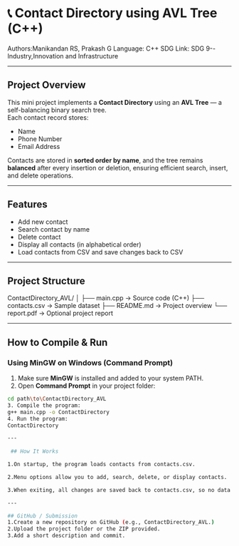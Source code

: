 # 📞 Contact Directory using AVL Tree (C++)

Authors:Manikandan RS, Prakash G
Language: C++
SDG Link: SDG 9--Industry,Innovation and Infrastructure
 
 ---

## Project Overview
This mini project implements a **Contact Directory** using an **AVL Tree** — a self-balancing binary search tree.  
Each contact record stores:
- Name  
- Phone Number  
- Email Address  

Contacts are stored in **sorted order by name**, and the tree remains **balanced** after every insertion or deletion, ensuring efficient search, insert, and delete operations.

---

## Features
- Add new contact  
- Search contact by name  
- Delete contact  
- Display all contacts (in alphabetical order)  
- Load contacts from CSV and save changes back to CSV  

---

## Project Structure
ContactDirectory_AVL/
│
├── main.cpp → Source code (C++)
├── contacts.csv → Sample dataset
├── README.md → Project overview
└── report.pdf → Optional project report

---

## How to Compile & Run

### Using MinGW on Windows (Command Prompt)
1. Make sure **MinGW** is installed and added to your system PATH.  
2. Open **Command Prompt** in your project folder:
```bash
cd path\to\ContactDirectory_AVL
3. Compile the program:
g++ main.cpp -o ContactDirectory
4. Run the program:
ContactDirectory

---
 
 ## How It Works

1.On startup, the program loads contacts from contacts.csv.

2.Menu options allow you to add, search, delete, or display contacts.

3.When exiting, all changes are saved back to contacts.csv, so no data is lost.

---

## GitHub / Submission
1.Create a new repository on GitHub (e.g., ContactDirectory_AVL.)
2.Upload the project folder or the ZIP provided.
3.Add a short description and commit.
